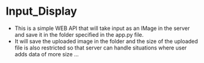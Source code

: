 # Input_Display
- This is a simple WEB API that will take input as an IMage in the server and save it in the folder specified in the app.py file.
- It will save the uploaded image in the folder and the size of the uploaded file is also restricted so that server can handle situations where user adds data of more size ...
<!-- ![alt text](https://github.com/amandeep7i/Python_Scripts-CLI-/blob/master/Compare_images/Screenshot2.png)
![alt text](https://github.com/amandeep7i/Python_Scripts-CLI-/blob/master/flask_app/Screenshots/s1.png) -->